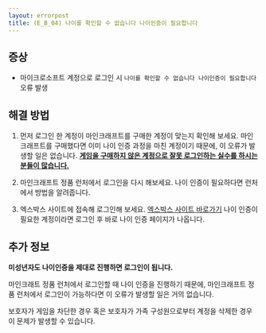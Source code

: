 ```yaml
---
layout: errorpost
title: (E_B_04) 나이를 확인할 수 없습니다 나이인증이 필요합니다
---
```


## 증상

- 마이크로소프트 계정으로 로그인 시 `나이를 확인할 수 없습니다 나이인증이 필요합니다` 오류 발생

## 해결 방법

1. 먼저 로그인 한 계정이 마인크래프트를 구매한 계정이 맞는지 확인해 보세요. 마인크래프트를 구매했다면 이미 나이 인증 과정을 마친 계정이기 때문에, 이 오류가 발생할 일은 없습니다. **<u>게임을 구매하지 않은 계정으로 잘못 로그인하는 실수를 하시는 분들이 많습니다.</u>**

2. 마인크래프트 정품 런처에서 로그인을 다시 해보세요. 나이 인증이 필요하다면 런처에서 방법을 알려줍니다. 

3. 엑스박스 사이트에 접속해 로그인해 보세요. [엑스박스 사이트 바로가기](https://www.xbox.com/ko-KR)
나이 인증이 필요한 계정이라면 로그인 후 바로 나이 인증 페이지가 나옵니다. 

## 추가 정보

**미성년자도 나이인증을 제대로 진행하면 로그인이 됩니다.**

마인크래트 정품 런처에서 로그인할 때 나이 인증을 진행하기 때문에, 마인크래프트 정품 런처에서 로그인이 가능하다면 이 오류가 발생할 일은 거의 없습니다. 

보호자가 게임을 차단한 경우 혹은 보호자가 가족 구성원으로부터 계정을 삭제한 경우 이 문제가 발생할 수 있습니다.  